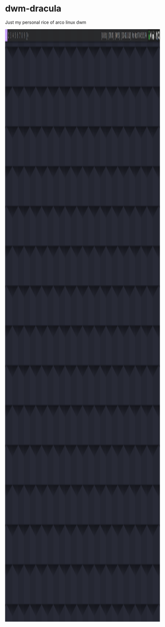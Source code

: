 # dwm-dracula

Just my personal rice of arco linux dwm 


<img src="https://github.com/SheriffHub/dwm-dracula/blob/main/Screenshot_20220307_165555.png" height="1920" width="1080" >
